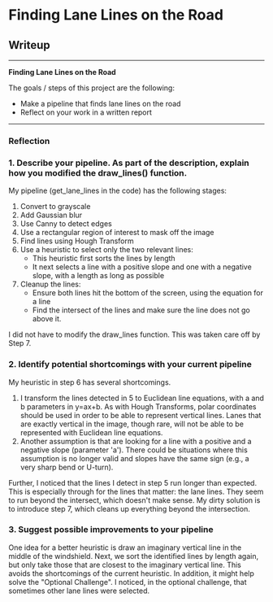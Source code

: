 # **Finding Lane Lines on the Road** 

## Writeup

---

**Finding Lane Lines on the Road**

The goals / steps of this project are the following:
* Make a pipeline that finds lane lines on the road
* Reflect on your work in a written report

---

### Reflection

### 1. Describe your pipeline. As part of the description, explain how you modified the draw_lines() function.

My pipeline (get_lane_lines in the code) has the following stages:
1. Convert to grayscale
2. Add Gaussian blur
3. Use Canny to detect edges
4. Use a rectangular region of interest to mask off the image
5. Find lines using Hough Transform
6. Use a heuristic to select only the two relevant lines:
    * This heuristic first sorts the lines by length
    * It next selects a line with a positive slope and one with a negative slope, with a length as long as possible
7. Cleanup the lines:
    * Ensure both lines hit the bottom of the screen, using the equation for a line
    * Find the intersect of the lines and make sure the line does not go above it.

I did not have to modify the draw_lines function. This was taken care off by Step 7.

### 2. Identify potential shortcomings with your current pipeline

My heuristic in step 6 has several shortcomings. 
1. I transform the lines detected in 5 to Euclidean line equations, with a and b parameters in y=ax+b. As with Hough Transforms, polar coordinates should be used in order to be able to represent vertical lines. Lanes that are exactly vertical in the image, though rare, will not be able to be represented with Euclidean line equations.
2. Another assumption is that are looking for a line with a positive and a negative slope (parameter 'a'). There could be situations where this assumption is no longer valid and slopes have the same sign (e.g., a very sharp bend or U-turn).

Further, I noticed that the lines I detect in step 5 run longer than expected. This is especially through for the lines that matter: the lane lines. They seem to run beyond the intersect, which doesn't make sense. My dirty solution is to introduce step 7, which cleans up everything beyond the intersection.

### 3. Suggest possible improvements to your pipeline

One idea for a better heuristic is draw an imaginary vertical line in the middle of the windshield. Next, we sort the identified lines by length again, but only take those that are closest to the imaginary vertical line. This avoids the shortcomings of the current heuristic. In addition, it might help solve the "Optional Challenge". I noticed, in the optional challenge, that sometimes other lane lines were selected.